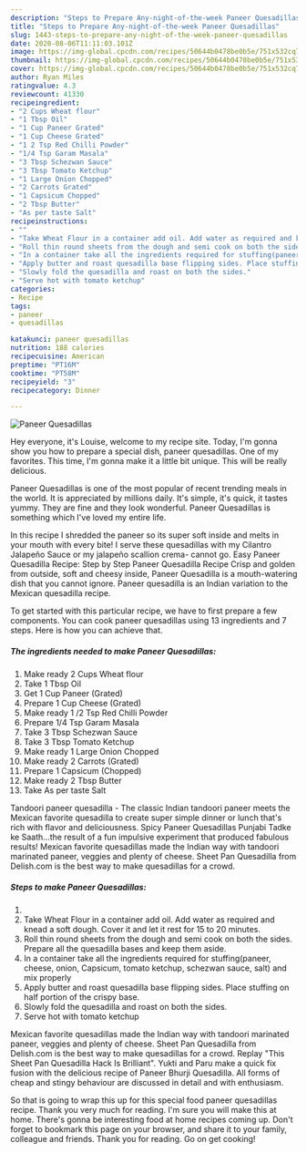 ```yaml
---
description: "Steps to Prepare Any-night-of-the-week Paneer Quesadillas"
title: "Steps to Prepare Any-night-of-the-week Paneer Quesadillas"
slug: 1443-steps-to-prepare-any-night-of-the-week-paneer-quesadillas
date: 2020-08-06T11:11:03.101Z
image: https://img-global.cpcdn.com/recipes/50644b0478be0b5e/751x532cq70/paneer-quesadillas-recipe-main-photo.jpg
thumbnail: https://img-global.cpcdn.com/recipes/50644b0478be0b5e/751x532cq70/paneer-quesadillas-recipe-main-photo.jpg
cover: https://img-global.cpcdn.com/recipes/50644b0478be0b5e/751x532cq70/paneer-quesadillas-recipe-main-photo.jpg
author: Ryan Miles
ratingvalue: 4.3
reviewcount: 41330
recipeingredient:
- "2 Cups Wheat flour"
- "1 Tbsp Oil"
- "1 Cup Paneer Grated"
- "1 Cup Cheese Grated"
- "1 2 Tsp Red Chilli Powder"
- "1/4 Tsp Garam Masala"
- "3 Tbsp Schezwan Sauce"
- "3 Tbsp Tomato Ketchup"
- "1 Large Onion Chopped"
- "2 Carrots Grated"
- "1 Capsicum Chopped"
- "2 Tbsp Butter"
- "As per taste Salt"
recipeinstructions:
- ""
- "Take Wheat Flour in a container add oil. Add water as required and knead a soft dough. Cover it and let it rest for 15 to 20 minutes."
- "Roll thin round sheets from the dough and semi cook on both the sides. Prepare all the quesadilla bases and keep them aside."
- "In a container take all the ingredients required for stuffing(paneer, cheese, onion, Capsicum, tomato ketchup, schezwan sauce, salt) and mix properly"
- "Apply butter and roast quesadilla base flipping sides. Place stuffing on half portion of the crispy base."
- "Slowly fold the quesadilla and roast on both the sides."
- "Serve hot with tomato ketchup"
categories:
- Recipe
tags:
- paneer
- quesadillas

katakunci: paneer quesadillas 
nutrition: 188 calories
recipecuisine: American
preptime: "PT16M"
cooktime: "PT58M"
recipeyield: "3"
recipecategory: Dinner

---
```



![Paneer Quesadillas](https://img-global.cpcdn.com/recipes/50644b0478be0b5e/751x532cq70/paneer-quesadillas-recipe-main-photo.jpg)

Hey everyone, it's Louise, welcome to my recipe site. Today, I'm gonna show you how to prepare a special dish, paneer quesadillas. One of my favorites. This time, I'm gonna make it a little bit unique. This will be really delicious.

Paneer Quesadillas is one of the most popular of recent trending meals in the world. It is appreciated by millions daily. It's simple, it's quick, it tastes yummy. They are fine and they look wonderful. Paneer Quesadillas is something which I've loved my entire life.

In this recipe I shredded the paneer so its super soft inside and melts in your mouth with every bite! I serve these quesadillas with my Cilantro Jalapeño Sauce or my jalapeño scallion crema- cannot go. Easy Paneer Quesadilla Recipe: Step by Step Paneer Quesadilla Recipe Crisp and golden from outside, soft and cheesy inside, Paneer Quesadilla is a mouth-watering dish that you cannot ignore. Paneer quesadilla is an Indian variation to the Mexican quesadilla recipe.


To get started with this particular recipe, we have to first prepare a few components. You can cook paneer quesadillas using 13 ingredients and 7 steps. Here is how you can achieve that.

<!--inarticleads1-->

##### The ingredients needed to make Paneer Quesadillas:

1. Make ready 2 Cups Wheat flour
1. Take 1 Tbsp Oil
1. Get 1 Cup Paneer (Grated)
1. Prepare 1 Cup Cheese (Grated)
1. Make ready 1 /2 Tsp Red Chilli Powder
1. Prepare 1/4 Tsp Garam Masala
1. Take 3 Tbsp Schezwan Sauce
1. Take 3 Tbsp Tomato Ketchup
1. Make ready 1 Large Onion Chopped
1. Make ready 2 Carrots (Grated)
1. Prepare 1 Capsicum (Chopped)
1. Make ready 2 Tbsp Butter
1. Take As per taste Salt


Tandoori paneer quesadilla - The classic Indian tandoori paneer meets the Mexican favorite quesadilla to create super simple dinner or lunch that&#39;s rich with flavor and deliciousness. Spicy Paneer Quesadillas Punjabi Tadke ke Saath…the result of a fun impulsive experiment that produced fabulous results! Mexican favorite quesadillas made the Indian way with tandoori marinated paneer, veggies and plenty of cheese. Sheet Pan Quesadilla from Delish.com is the best way to make quesadillas for a crowd. 

<!--inarticleads2-->

##### Steps to make Paneer Quesadillas:

1. 
1. Take Wheat Flour in a container add oil. Add water as required and knead a soft dough. Cover it and let it rest for 15 to 20 minutes.
1. Roll thin round sheets from the dough and semi cook on both the sides. Prepare all the quesadilla bases and keep them aside.
1. In a container take all the ingredients required for stuffing(paneer, cheese, onion, Capsicum, tomato ketchup, schezwan sauce, salt) and mix properly
1. Apply butter and roast quesadilla base flipping sides. Place stuffing on half portion of the crispy base.
1. Slowly fold the quesadilla and roast on both the sides.
1. Serve hot with tomato ketchup


Mexican favorite quesadillas made the Indian way with tandoori marinated paneer, veggies and plenty of cheese. Sheet Pan Quesadilla from Delish.com is the best way to make quesadillas for a crowd. Replay &#34;This Sheet Pan Quesadilla Hack Is Brilliant&#34;. Yukti and Paru make a quick fix fusion with the delicious recipe of Paneer Bhurji Quesadilla. All forms of cheap and stingy behaviour are discussed in detail and with enthusiasm. 

So that is going to wrap this up for this special food paneer quesadillas recipe. Thank you very much for reading. I'm sure you will make this at home. There's gonna be interesting food at home recipes coming up. Don't forget to bookmark this page on your browser, and share it to your family, colleague and friends. Thank you for reading. Go on get cooking!
